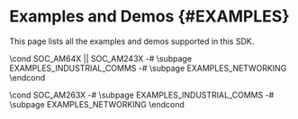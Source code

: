 #  Examples and Demos {#EXAMPLES}

This page lists all the examples and demos supported in this SDK.

\cond SOC_AM64X || SOC_AM243X
-# \subpage EXAMPLES_INDUSTRIAL_COMMS
-# \subpage EXAMPLES_NETWORKING
\endcond

\cond SOC_AM263X
-# \subpage EXAMPLES_INDUSTRIAL_COMMS
-# \subpage EXAMPLES_NETWORKING
\endcond